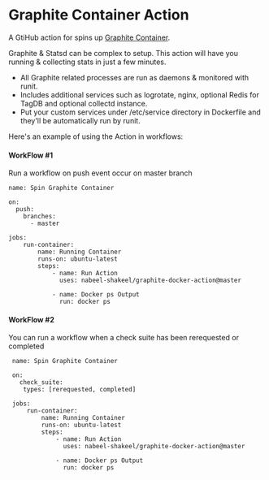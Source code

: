 # Graphite Container Action

A GtiHub action for spins up [Graphite Container](https://hub.docker.com/r/graphiteapp/graphite-statsd).

Graphite & Statsd can be complex to setup. This action will have you running & collecting stats in just a few minutes.
- All Graphite related processes are run as daemons & monitored with runit.
- Includes additional services such as logrotate, nginx, optional Redis for TagDB and optional collectd instance.
- Put your custom services under /etc/service directory in Dockerfile and they'll be automatically run by runit. 

Here's an example of using the Action in workflows:

#### WorkFlow #1

Run a workflow on push event occur on master branch
```
name: Spin Graphite Container

on:
  push:
    branches:
      - master

jobs:
    run-container:
        name: Running Container
        runs-on: ubuntu-latest
        steps:
            - name: Run Action
              uses: nabeel-shakeel/graphite-docker-action@master
            
            - name: Docker ps Output
              run: docker ps
```

#### WorkFlow #2

You can run a workflow when a check suite has been rerequested or completed
```
 name: Spin Graphite Container

 on:
   check_suite:
    types: [rerequested, completed]

 jobs:
     run-container:
         name: Running Container
         runs-on: ubuntu-latest
         steps:
             - name: Run Action
               uses: nabeel-shakeel/graphite-docker-action@master

             - name: Docker ps Output
               run: docker ps

```
